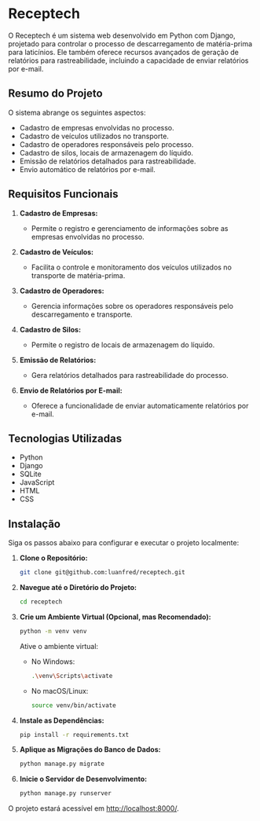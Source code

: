 # Receptech

O Receptech é um sistema web desenvolvido em Python com Django, projetado para controlar o processo de descarregamento de matéria-prima para laticínios. Ele também oferece recursos avançados de geração de relatórios para rastreabilidade, incluindo a capacidade de enviar relatórios por e-mail.

## Resumo do Projeto

O sistema abrange os seguintes aspectos:

- Cadastro de empresas envolvidas no processo.
- Cadastro de veículos utilizados no transporte.
- Cadastro de operadores responsáveis pelo processo.
- Cadastro de silos, locais de armazenagem do líquido.
- Emissão de relatórios detalhados para rastreabilidade.
- Envio automático de relatórios por e-mail.

## Requisitos Funcionais

1. **Cadastro de Empresas:**
   - Permite o registro e gerenciamento de informações sobre as empresas envolvidas no processo.

2. **Cadastro de Veículos:**
   - Facilita o controle e monitoramento dos veículos utilizados no transporte de matéria-prima.

3. **Cadastro de Operadores:**
   - Gerencia informações sobre os operadores responsáveis pelo descarregamento e transporte.

4. **Cadastro de Silos:**
   - Permite o registro de locais de armazenagem do líquido.

5. **Emissão de Relatórios:**
   - Gera relatórios detalhados para rastreabilidade do processo.

6. **Envio de Relatórios por E-mail:**
   - Oferece a funcionalidade de enviar automaticamente relatórios por e-mail.

## Tecnologias Utilizadas

- Python
- Django
- SQLite
- JavaScript
- HTML
- CSS

## Instalação

Siga os passos abaixo para configurar e executar o projeto localmente:

1. **Clone o Repositório:**
    ```bash
    git clone git@github.com:luanfred/receptech.git
    ```

2. **Navegue até o Diretório do Projeto:**
    ```bash
    cd receptech
    ```

3. **Crie um Ambiente Virtual (Opcional, mas Recomendado):**
    ```bash
    python -m venv venv
    ```

    Ative o ambiente virtual:
    - No Windows:
        ```bash
        .\venv\Scripts\activate
        ```
    - No macOS/Linux:
        ```bash
        source venv/bin/activate
        ```

4. **Instale as Dependências:**
    ```bash
    pip install -r requirements.txt
    ```

5. **Aplique as Migrações do Banco de Dados:**
    ```bash
    python manage.py migrate
    ```

6. **Inicie o Servidor de Desenvolvimento:**
    ```bash
    python manage.py runserver
    ```

O projeto estará acessível em [http://localhost:8000/](http://localhost:8000/).



